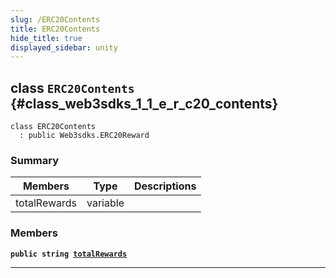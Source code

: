 ```yaml
---
slug: /ERC20Contents
title: ERC20Contents
hide_title: true
displayed_sidebar: unity
---
```


## class `ERC20Contents` {#class_web3sdks_1_1_e_r_c20_contents}

```
class ERC20Contents
  : public Web3sdks.ERC20Reward
```

### Summary

| Members      | Type     | Descriptions |
| ------------ | -------- | ------------ |
| totalRewards | variable |              |

### Members

**`public string `[`totalRewards`](#class_web3sdks_1_1_e_r_c20_contents_1a16f23a3f71887fed96908273954f472d)**

---
